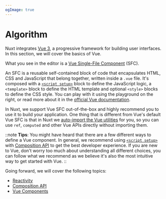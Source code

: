 ```yaml
---
ogImage: true
---
```


# Algorithm

Nuxt integrates [Vue 3](https://vuejs.org/), a progressive framework for building user interfaces. In this section, we will cover the basics of Vue.

What you see in the editor is a [Vue Single-File Component](https://vuejs.org/guide/scaling-up/sfc.html) (SFC).

An SFC is a reusable self-contained block of code that encapsulates HTML, CSS and JavaScript that belong together, written inside a `.vue` file. It's composed with a [`<script setup>`](https://vuejs.org/api/sfc-script-setup.html) block to define the JavaScript logic, a `<template>` block to define the HTML template and optional `<style>` blocks to define the CSS style. You can play with it using the playground on the right, or read more about it in the [official Vue documentation](https://v3.vuejs.org/guide/single-file-component.html).

In Nuxt, we support Vue SFC out-of-the-box and highly recommend you to use it to build your application. One thing that is different from Vue's default Vue SFC is that in Nuxt we [auto-import the Vue utilities](https://nuxt.com/docs/guide/concepts/auto-imports) for you, so you can use `ref`, `computed` and other Vue APIs directly without importing them.

::note
**Tips**: You might have heard that there are a few different ways to define a Vue component. In general, we recommend using [`<script setup>`](https://vuejs.org/api/sfc-script-setup.html) with [Composition API](https://vuejs.org/guide/introduction.html#composition-api) to get the best developer experience. If you are new to Vue, don't worry too much about understanding all different choices, you can follow what we recommend as we believe it's also the most intuitive way to get started with Vue.
::

Going forward, we will cover the following topics:

- [Reactivity](/vue/reactivity)
- [Composition API](/vue/composition-api)
- [Vue Components](/vue/components)
